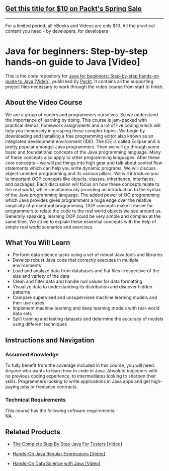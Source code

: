 ## [Get this title for $10 on Packt's Spring Sale](https://www.packt.com/V10278?utm_source=github&utm_medium=packt-github-repo&utm_campaign=spring_10_dollar_2022)
-----
For a limited period, all eBooks and Videos are only $10. All the practical content you need \- by developers, for developers

# Java for beginners: Step-by-step hands-on guide to Java [Video]
This is the code repository for [Java for beginners: Step-by-step hands-on guide to Java [Video]](https://www.packtpub.com/big-data-and-business-intelligence/hands-data-science-java-video?utm_source=github&utm_medium=repository&utm_campaign=9781787125346), published by [Packt](https://www.packtpub.com/?utm_source=github). It contains all the supporting project files necessary to work through the video course from start to finish.
## About the Video Course
We are a group of coders and programmers ourselves. So we understand the importance of learning by doing. This course is jam-packed with practical demos, homework assignments and a lot of live coding which will help you immensely in grasping these complex topics. We begin by downloading and installing a free programming editor also known as an integrated development environment (IDE). The IDE is called Eclipse and is pretty popular amongst Java programmers. Then we will go through some basic and foundational concepts of the Java programming language. Many of these concepts also apply to other programming languages. After these core concepts – we will put things into high gear and talk about control flow statements which can help you write dynamic programs. We will discuss object-oriented programming and its various pillars. We will introduce you to important OOP concepts like objects, classes, inheritance, interfaces, and packages. Each discussion will focus on how these concepts relate to the real world, while simultaneously providing an introduction to the syntax of the Java programming language. The added power of OO programming which Java provides gives programmers a huge edge over the relative simplicity of procedural programming. OOP concepts make it easier for programmers to relate the code to the real world objects we see around us. Generally speaking, learning OOP could be very simple and complex at the same time. We strive to explain these essential concepts with the help of simple real world scenarios and exercises.

<H2>What You Will Learn</H2>
<DIV class=book-info-will-learn-text>
<UL>
<LI>Perform data science tasks using a set of robust Java tools and libraries 
<LI>Develop robust Java code that correctly executes in multiple environments 
<LI>Load and analyze data from databases and flat files irrespective of the size and variety of the data 
<LI>Clean and filter data and handle null values for data formatting 
<LI>Visualize data to understanding its distribution and discover hidden patterns 
<LI>Compare supervised and unsupervised machine learning models and their use cases 
<LI>Implement machine learning and deep learning models with real-world data sets 
<LI>Split training and testing datasets and determine the accuracy of models using different techniques </LI></UL></DIV>

## Instructions and Navigation
### Assumed Knowledge
To fully benefit from the coverage included in this course, you will need:<br/>
Anyone who wants to learn how to code in Java. Absolute beginners with no previous coding experience, to intermediates looking to sharpen their skills. Programmers looking to write applications in Java apps and get high-paying jobs or freelance contracts.
### Technical Requirements
This course has the following software requirements:<br/>
NA

## Related Products
* [The Complete Step By Step Java For Testers [Video]](https://www.packtpub.com/big-data-and-business-intelligence/hands-data-science-java-video?utm_source=github&utm_medium=repository&utm_campaign=9781787125346)

* [Hands-On Java Regular Expressions [Video]](https://www.packtpub.com/big-data-and-business-intelligence/hands-data-science-java-video?utm_source=github&utm_medium=repository&utm_campaign=9781787125346)

* [Hands-On Data Science with Java [Video]](https://www.packtpub.com/big-data-and-business-intelligence/hands-data-science-java-video?utm_source=github&utm_medium=repository&utm_campaign=9781787125346)

